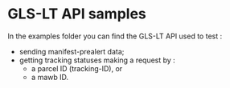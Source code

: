# GLS-LT API samples

In the examples folder you can find the GLS-LT API used to test :
- sending manifest-prealert data;
- getting tracking statuses making a request by :  
    - a parcel ID (tracking-ID), or
    - a mawb ID.
